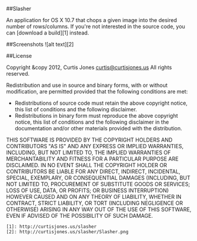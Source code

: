 ##Slasher

An application for OS X 10.7 that chops a given image into the desired number of rows/columns. If
you're not interested in the source code, you can [download a build][1] instead.

##Screenshots
![alt text][2]

##License

Copyright &copy 2012, Curtis Jones <curtis@curtisjones.us>
All rights reserved.

Redistribution and use in source and binary forms, with or without modification, are permitted provided that the following conditions are met:

- Redistributions of source code must retain the above copyright notice, this list of conditions and  the following disclaimer.
- Redistributions in binary form must reproduce the above copyright notice, this list of conditions and the following disclaimer in the documentation and/or other materials provided with the distribution.

THIS SOFTWARE IS PROVIDED BY THE COPYRIGHT HOLDERS AND CONTRIBUTORS "AS IS" AND ANY EXPRESS OR IMPLIED WARRANTIES, INCLUDING, BUT NOT LIMITED TO, THE IMPLIED WARRANTIES OF MERCHANTABILITY AND FITNESS FOR A PARTICULAR PURPOSE ARE DISCLAIMED. IN NO EVENT SHALL THE COPYRIGHT HOLDER OR CONTRIBUTORS BE LIABLE FOR ANY DIRECT, INDIRECT, INCIDENTAL, SPECIAL, EXEMPLARY, OR CONSEQUENTIAL DAMAGES (INCLUDING, BUT NOT LIMITED TO, PROCUREMENT OF SUBSTITUTE GOODS OR SERVICES; LOSS OF USE, DATA, OR PROFITS; OR BUSINESS INTERRUPTION) HOWEVER CAUSED AND ON ANY THEORY OF LIABILITY, WHETHER IN CONTRACT, STRICT LIABILITY, OR TORT (INCLUDING NEGLIGENCE OR OTHERWISE) ARISING IN ANY WAY OUT OF THE USE OF THIS SOFTWARE, EVEN IF ADVISED OF THE POSSIBILITY OF SUCH DAMAGE.

	[1]: http://curtisjones.us/slasher
	[2]: http://curtisjones.us/slasher/Slasher.png
